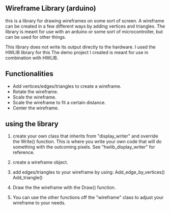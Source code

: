 ## Wireframe Library (arduino)

this is a library for drawing wireframes on some sort of screen. A wireframe can be created in a few different ways by adding vertices and triangles.
The library is meant for use with an arduino or some sort of microcontroller, but can be used for other things.

This library does not write its output directly to the hardware. I used the HWLIB library for this
The demo project I created is meant for use in combination with HWLIB. 


## Functionalities

- Add vertices/edges/triangles to create a wireframe.
- Rotate the wireframe.
- Scale the wireframe.
- Scale the wireframe to fit a certain distance.
- Center the wireframe.


## using the library

1. create your own class that inherits from "display_writer" and override the Write() function. This is where you write your own code that will do something with the outcoming pixels.
See "hwlib_display_writer" for reference.

2. create a wireframe object.

3. add edges/triangles to your wireframe by using:
  Add_edge_by_vertices()
  Add_triangle()
  
4. Draw the the wireframe with the Draw() function.

5. You can use the other functions off the "wireframe" class to adjust your wireframe to your needs.
